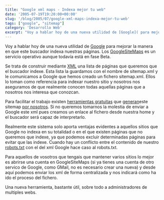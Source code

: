 ```yaml
---
title: "Google xml maps - Indexa mejor tu web"
date: '2005-07-19T19:20:00+00:00'
slug: '/blog/2005/07/google-xml-maps-indexa-mejor-tu-web'
tags: ["google", "sitemap"]
category: 'Desarrollo Web'
excerpt: "Voy a hablar hoy de una nueva utilidad de [Google]( para mejorar la manera en que este buscador indexa nuestras páginas. Los [GoogleSiteMaps]("
---
```

Voy a hablar hoy de una nueva utilidad de [Google](http://www.google.com) para mejorar la manera en que este buscador indexa nuestras páginas. Los [GoogleSiteMaps](https://www.google.com/webmasters/sitemaps) es un servicio operativo aunque todavía está en fase Beta.

Se trata de construir mediante [XML](http://www.xml.com/pub/a/98/10/guide0.html) una lista de páginas que queremos que el buscador indexe. Esta lista la guardamos con el nombre de sitemap.xml y le comunicamos a Google que hemos creado un fichero sitemap.xml. Ellos lo toman como referencia para indexar nuestro sitio y nosotros nos aseguramos de que realmente conocen todas aquellas páginas que a nosotros nos interesa que conozcan.

Para facilitar el trabajo existen [herramientas gratuitas](http://www.tarrantit.com/GoogleSiteMap/) que [generan](http://www.tm-research.com/products/google-sitemap/)este sitemap [por nosotros](http://sourceforge.net/projects/goog-sitemapgen). Si no queremos tomarnos la molestia de enviar a Google este xml pues creamos un enlace al fichero desde nuestra home y el buscador será capaz de interpretarlo.

Realmente este sistema solo aporta ventajas evidentes a aquellos sitios que Google no indexa en su totalidad o en el que existen páginas que no queremos que indexe, ya que podemos excluir determinadas páginas para evitar que las indexe. Cuando hay un conflicto entre el contenido de nuestro [robots.txt](http://www.robotstxt.org/wc/robots.html) con el del xml Google hace caso al robots.txt.

Para aquellos de vosotros que tengais que mantener varios sitios lo mejor es abrirse una cuenta en GoogleSiteMaps (si ya tienes una cuenta de otro servico de Google, como GMail, no es necesario crear una nueva) y desde aquí podemos enviar los xml de forma centralizada y nos indicará como ha ido el proceso del fichero.

Una nueva herramienta, bastante útil, sobre todo a administradores de multiples webs.

